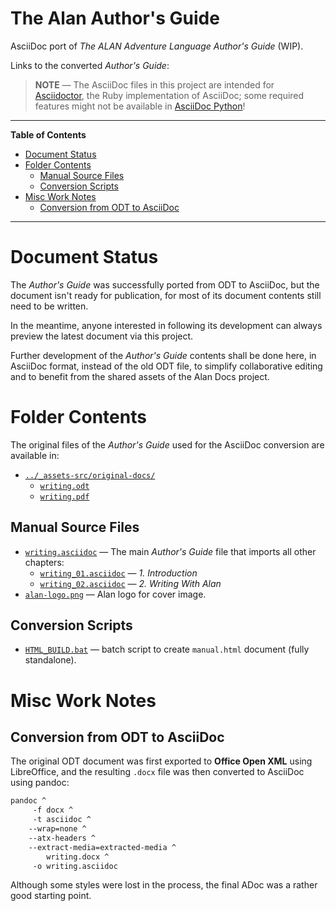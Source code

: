 # The Alan Author's Guide

AsciiDoc port of _The ALAN Adventure Language Author's Guide_ (WIP).

Links to the converted _Author's Guide_:

> __NOTE__ — The AsciiDoc files in this project are intended for [Asciidoctor], the Ruby implementation of AsciiDoc; some required features might not be available in [AsciiDoc Python]!


-----

**Table of Contents**

<!-- MarkdownTOC autolink="true" bracket="round" autoanchor="false" lowercase="only_ascii" uri_encoding="true" levels="1,2,3" -->

- [Document Status](#document-status)
- [Folder Contents](#folder-contents)
    - [Manual Source Files](#manual-source-files)
    - [Conversion Scripts](#conversion-scripts)
- [Misc Work Notes](#misc-work-notes)
    - [Conversion from ODT to AsciiDoc](#conversion-from-odt-to-asciidoc)

<!-- /MarkdownTOC -->

-----

# Document Status

The _Author's Guide_ was successfully ported from ODT to AsciiDoc, but the document isn't ready for publication, for most of its document contents still need to be written.

In the meantime, anyone interested in following its development can always preview the latest document via this project.

Further development of the _Author's Guide_ contents shall be done here, in AsciiDoc format, instead of the old ODT file, to simplify collaborative editing and to benefit from the shared assets of the Alan Docs project.

# Folder Contents

The original files of the _Author's Guide_ used for the AsciiDoc conversion are available in:

- [`../_assets-src/original-docs/`](../_assets-src/original-docs/)
    + [`writing.odt`](../_assets-src/original-docs/writing.odt)
    + [`writing.pdf`](../_assets-src/original-docs/writing.pdf)

## Manual Source Files

- [`writing.asciidoc`][aut] — The main _Author's Guide_ file that imports all other chapters:
    + [`writing_01.asciidoc`][aut 01] — _1. Introduction_
    + [`writing_02.asciidoc`][aut 02] — _2. Writing With Alan_
- [`alan-logo.png`][logo] — Alan logo for cover image.

## Conversion Scripts

- [`HTML_BUILD.bat`][HTML_BUILD.bat] — batch script to create `manual.html` document (fully standalone).


# Misc Work Notes

## Conversion from ODT to AsciiDoc

The original ODT document was first exported to __Office Open XML__ using LibreOffice, and the resulting `.docx` file was then converted to AsciiDoc using pandoc:

```bat
pandoc ^
     -f docx ^
     -t asciidoc ^
    --wrap=none ^
    --atx-headers ^
    --extract-media=extracted-media ^
        writing.docx ^
     -o writing.asciidoc
```

Although some styles were lost in the process, the final ADoc was a rather good starting point.


<!-----------------------------------------------------------------------------
                               REFERENCE LINKS
------------------------------------------------------------------------------>


<!-- AsciiDoctor ------------------------------------------------------------->

[Asciidoctor]: https://asciidoctor.org/ "Visit AsciiDoctor website (Ruby implementation)"

[AsciiDoc Python]: http://asciidoc.org/ "Visit AsciiDoc website (original Python implementation)"

<!-- Project Files ----------------------------------------------------------->

[aut]: ./writing.asciidoc
[aut 01]: ./writing_01.asciidoc "Source file of Chapter 1. Introduction"
[aut 02]: ./writing_02.asciidoc "Source file of Chapter 2. Writing With Alan"

[logo]: ./alan-logo.png "Alan logo"

[HTML_BUILD.bat]: ./HTML_BUILD.bat "Batch script to convert Author's Guide to a single-file standalone HTML5 document."

<!-- Document Cross-References ----------------------------------------------->

<!-- EOF -->
